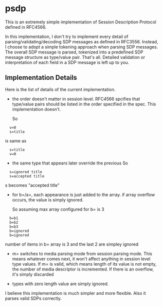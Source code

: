 # psdp
This is an extremely simple implementation of Session Description Protocol defined in RFC4566.


In this implementation, I don't try to implement every detail of parsing/validating/decoding SDP messages as defined in RFC3556.
Instead, I choose to adopt a simple tokening approach when parsing SDP messages. The overall SDP message is parsed, tokenized into a predefined SDP message structure as type/value pair. That's all. Detailed validation or interpretation of each field in a SDP message is left up to you.

## Implementation Details
Here is the list of details of the current implementation.

* the order doesn't matter in session level.
  RFC4566 spcifies that type/value pairs should be listed in the order specified in the spec.
  This implementation doesn't.

  So
```
  v=0
  s=title
```

  is same as

```
  s=title
  v=0
```

* the same type that appears later override the previous 
  So
```
  s=ignored title
  s=accepted title
```
  s becomes "accepted title"

* for b=/a=, each appearance is just added to the array.
  if array overflow occurs, the value is simply ignored.

   So assuming max array configured for b= is 3
```
  b=b1
  b=b2
  b=b3
  b=ignored
  b=ignored
```
  number of items in b= array is 3 and the last 2 are simpley ignored

* m= switches to media parsing mode from session parsing mode.
  This means whatever comes next, it won't affect anything in session level type values.
  If m= is valid, which means length of its value is not empty, the number of media descriptor
  is incremented. If there is an overflow, it's simply discarded

* types with zero length value are simply ignored. 


I believe this implementation is much simpler and more flexible. Also it parses valid SDPs correctly.
